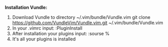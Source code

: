 **Installation Vundle:**
1. Download Vundle to directory ~/.vim/bundle/Vundle.vim
   git clone https://github.com/VundleVim/Vundle.vim.git ~/.vim/bundle/Vundle.vim
2. In your .vimrc input:
   :PluginInstall
3. After installation your plugins input:
   :sourse %
4. It's all your plugins is installed 
